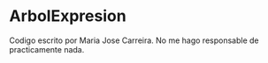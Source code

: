 # ArbolExpresion

Codigo escrito por Maria Jose Carreira. No me
hago responsable de practicamente nada.
